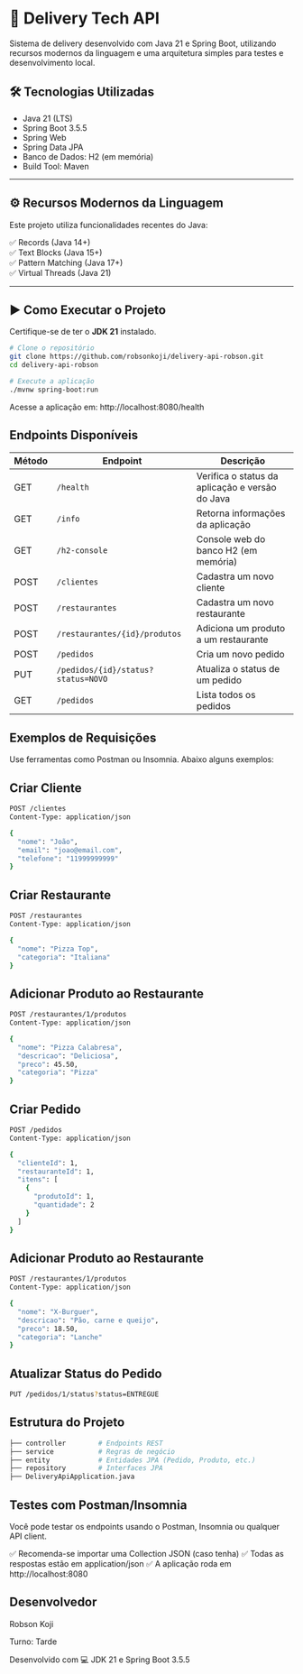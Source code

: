 # 🚚 Delivery Tech API

Sistema de delivery desenvolvido com Java 21 e Spring Boot, utilizando recursos modernos da linguagem e uma arquitetura simples para testes e desenvolvimento local.

## 🛠️ Tecnologias Utilizadas

- Java 21 (LTS)
- Spring Boot 3.5.5
- Spring Web
- Spring Data JPA
- Banco de Dados: H2 (em memória)
- Build Tool: Maven

---

## ⚙️ Recursos Modernos da Linguagem

Este projeto utiliza funcionalidades recentes do Java:

✅ Records (Java 14+)  
✅ Text Blocks (Java 15+)  
✅ Pattern Matching (Java 17+)  
✅ Virtual Threads (Java 21)

---

## ▶️ Como Executar o Projeto

Certifique-se de ter o **JDK 21** instalado.

```bash
# Clone o repositório
git clone https://github.com/robsonkoji/delivery-api-robson.git
cd delivery-api-robson

# Execute a aplicação
./mvnw spring-boot:run
```
Acesse a aplicação em: http://localhost:8080/health

## Endpoints Disponíveis

| Método | Endpoint                           | Descrição                                       |
| ------ | ---------------------------------- | ----------------------------------------------- |
| GET    | `/health`                          | Verifica o status da aplicação e versão do Java |
| GET    | `/info`                            | Retorna informações da aplicação                |
| GET    | `/h2-console`                      | Console web do banco H2 (em memória)            |
| POST   | `/clientes`                        | Cadastra um novo cliente                        |
| POST   | `/restaurantes`                    | Cadastra um novo restaurante                    |
| POST   | `/restaurantes/{id}/produtos`      | Adiciona um produto a um restaurante            |
| POST   | `/pedidos`                         | Cria um novo pedido                             |
| PUT    | `/pedidos/{id}/status?status=NOVO` | Atualiza o status de um pedido                  |
| GET    | `/pedidos`                         | Lista todos os pedidos                          |


## Exemplos de Requisições

Use ferramentas como Postman ou Insomnia. Abaixo alguns exemplos:

## Criar Cliente
```bash
POST /clientes
Content-Type: application/json

{
  "nome": "João",
  "email": "joao@email.com",
  "telefone": "11999999999"
}
```
## Criar Restaurante
```bash
POST /restaurantes
Content-Type: application/json

{
  "nome": "Pizza Top",
  "categoria": "Italiana"
}
```
## Adicionar Produto ao Restaurante
```bash
POST /restaurantes/1/produtos
Content-Type: application/json

{
  "nome": "Pizza Calabresa",
  "descricao": "Deliciosa",
  "preco": 45.50,
  "categoria": "Pizza"
}
```
## Criar Pedido

```bash
POST /pedidos
Content-Type: application/json

{
  "clienteId": 1,
  "restauranteId": 1,
  "itens": [
    {
      "produtoId": 1,
      "quantidade": 2
    }
  ]
}
```
## Adicionar Produto ao Restaurante

```bash
POST /restaurantes/1/produtos
Content-Type: application/json

{
  "nome": "X-Burguer",
  "descricao": "Pão, carne e queijo",
  "preco": 18.50,
  "categoria": "Lanche"
}
```
## Atualizar Status do Pedido

```bash
PUT /pedidos/1/status?status=ENTREGUE
```

## Estrutura do Projeto
```bash
├── controller        # Endpoints REST
├── service           # Regras de negócio
├── entity            # Entidades JPA (Pedido, Produto, etc.)
├── repository        # Interfaces JPA
├── DeliveryApiApplication.java
```

## Testes com Postman/Insomnia

Você pode testar os endpoints usando o Postman, Insomnia ou qualquer API client.

✅ Recomenda-se importar uma Collection JSON (caso tenha)
✅ Todas as respostas estão em application/json
✅ A aplicação roda em http://localhost:8080

## Desenvolvedor

Robson Koji

Turno: Tarde

Desenvolvido com 💻 JDK 21 e Spring Boot 3.5.5

